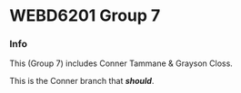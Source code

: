 # WEBD6201 Group 7

### Info

This (Group 7) includes Conner Tammane & Grayson Closs.

This is the Conner branch that ***should***.
                                                                                               
